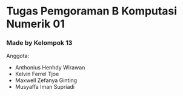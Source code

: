 # Tugas Pemgoraman B Komputasi Numerik 01
### Made by Kelompok 13
Anggota:  
- Anthonius Henhdy Wirawan
- Kelvin Ferrel Tjoe
- Maxwell Zefanya Ginting
- Musyaffa Iman Supriadi
